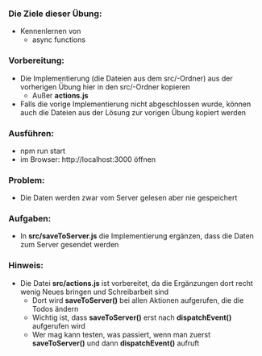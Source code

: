 ### Die Ziele dieser Übung:
* Kennenlernen von
  * async functions

### Vorbereitung:
* Die Implementierung (die Dateien aus dem src/-Ordner) aus der vorherigen Übung hier in den src/-Ordner kopieren
  * Außer __actions.js__
* Falls die vorige Implementierung nicht abgeschlossen wurde, können auch die Dateien aus der Lösung zur vorigen
  Übung kopiert werden

### Ausführen:
* npm run start
* im Browser:
  http://localhost:3000
  öffnen

### Problem:
* Die Daten werden zwar vom Server gelesen aber nie gespeichert

### Aufgaben:
* In __src/saveToServer.js__ die Implementierung ergänzen, dass die Daten zum Server gesendet werden

### Hinweis:
* Die Datei __src/actions.js__ ist vorbereitet, da die Ergänzungen dort recht wenig Neues bringen und Schreibarbeit sind
  * Dort wird __saveToServer()__ bei allen Aktionen aufgerufen, die die Todos ändern
  * Wichtig ist, dass __saveToServer()__ erst nach __dispatchEvent()__ aufgerufen wird
  * Wer mag kann testen, was passiert, wenn man zuerst __saveToServer()__ und dann __dispatchEvent()__ aufruft
